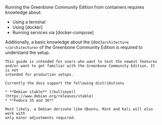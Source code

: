Running the Greenbone Community Edition from containers requires knowledge about:

* Using a terminal
* Using [docker]
* Running services via [docker-compose]

Additionally, a basic knowledge about the {doc}`architecture </architecture>`
of the Greenbone Community Edition is required to understand the setup.

```{note}
This guide is intended for users who want to test the newest features
and/or want to get familiar with the Greenbone Community Edition. It is not
intended for production setups.

Currently the docs support the following distributions

* **Debian stable** [(bullseye)](https://www.debian.org/releases/stable)
* **Fedora 35 and 36**

Most likely, a Debian derivate like Ubuntu, Mint and Kali will also work with
only minor adjustments required.
```
